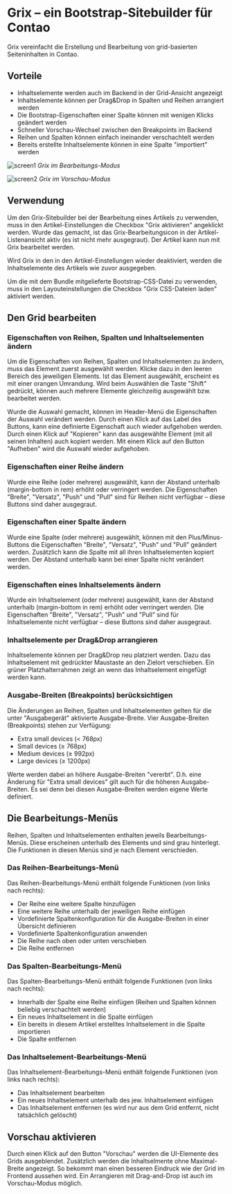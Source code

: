 # Grix – ein Bootstrap-Sitebuilder für Contao


Grix vereinfacht die Erstellung und Bearbeitung von grid-basierten Seiteninhalten in Contao.


## Vorteile
* Inhaltselemente werden auch im Backend in der Grid-Ansicht angezeigt
* Inhaltselemente können per Drag&Drop in Spalten und Reihen arrangiert werden
* Die Bootstrap-Eigenschaften einer Spalte können mit wenigen Klicks geändert werden
* Schneller Vorschau-Wechsel zwischen den Breakpoints im Backend
* Reihen und Spalten können einfach ineinander verschachtelt werden
* Bereits erstellte Inhaltselemente können in eine Spalte "importiert" werden

![screen1](https://user-images.githubusercontent.com/4385048/103889062-1336f100-50e6-11eb-8844-925954f57a4e.png)
*Grix im Bearbeitungs-Modus*

![screen2](https://user-images.githubusercontent.com/4385048/103889097-23e76700-50e6-11eb-9dbd-29688838b3d2.png)
*Grix im Vorschau-Modus*

## Verwendung
Um den Grix-Sitebuilder bei der Bearbeitung eines Artikels zu verwenden, muss in den Artikel-Einstellungen die Checkbox "Grix aktivieren" angeklickt werden. Wurde das gemacht, ist das Grix-Bearbeitungsicon in der Artikel-Listenansicht aktiv (es ist nicht mehr ausgegraut). Der Artikel kann nun mit Grix bearbeitet werden. 

Wird Grix in den in den Artikel-Einstellungen wieder deaktiviert, werden die Inhaltselemente des Artikels wie zuvor ausgegeben.

Um die mit dem Bundle mitgelieferte Bootstrap-CSS-Datei zu verwenden, muss in den Layouteinstellungen die Checkbox "Grix CSS-Dateien laden" aktiviert werden.


## Den Grid bearbeiten

### Eigenschaften von Reihen, Spalten und Inhaltselementen ändern
Um die Eigenschaften von Reihen, Spalten und Inhaltselementen zu ändern, muss das Element zuerst ausgewählt werden. Klicke dazu in den leeren Bereich des jeweiligen Elements. Ist das Element ausgewählt, erscheint es mit einer orangen Umrandung. Wird beim Auswählen die Taste "Shift" gedrückt, können auch mehrere Elemente gleichzeitig ausgewählt bzw. bearbeitet werden.

Wurde die Auswahl gemacht, können im Header-Menü die Eigenschaften der Auswahl verändert werden. Durch einen Klick auf das Label des Buttons, kann eine definierte Eigenschaft auch wieder aufgehoben werden. Durch einen Klick auf "Kopieren" kann das ausgewählte Element (mit all seinen Inhalten) auch kopiert werden. Mit einem Klick auf den Button "Aufheben" wird die Auswahl wieder aufgehoben.

### Eigenschaften einer Reihe ändern
Wurde eine Reihe (oder mehrere) ausgewählt, kann der Abstand unterhalb (margin-bottom in rem) erhöht oder verringert werden.
Die Eigenschaften "Breite", "Versatz", "Push" und "Pull" sind für Reihen nicht verfügbar – diese Buttons sind daher ausgegraut.

### Eigenschaften einer Spalte ändern
Wurde eine Spalte (oder mehrere) ausgewählt, können  mit den Plus/Minus-Buttons die Eigenschaften "Breite", "Versatz", "Push" und "Pull" geändert werden. Zusätzlich kann die Spalte mit all ihren Inhaltselementen kopiert werden. Der Abstand unterhalb kann bei einer Spalte nicht verändert werden.

### Eigenschaften eines Inhaltselements ändern
Wurde ein Inhaltselement (oder mehrere) ausgewählt, kann der Abstand unterhalb (margin-bottom in rem) erhöht oder verringert werden.
Die Eigenschaften "Breite", "Versatz", "Push" und "Pull" sind für Inhaltselemente nicht verfügbar – diese Buttons sind daher ausgegraut.

### Inhaltselemente per Drag&Drop arrangieren
Inhaltselemente können per Drag&Drop neu platziert werden. Dazu das Inhaltselement mit gedrückter Maustaste an den Zielort verschieben. Ein grüner Platzhalterrahmen zeigt an wenn das Inhaltselement eingefügt werden kann.

### Ausgabe-Breiten (Breakpoints) berücksichtigen
Die Änderungen an Reihen, Spalten und Inhaltselementen gelten für die unter "Ausgabegerät" aktivierte Ausgabe-Breite. 
Vier Ausgabe-Breiten (Breakpoints) stehen zur Verfügung:
* Extra small devices (< 768px)
* Small devices (≥ 768px)
* Medium devices (≥ 992px)
* Large devices (≥ 1200px)

Werte werden dabei an höhere Ausgabe-Breiten "vererbt". D.h. eine Änderung für "Extra small devices" gilt auch für die höheren Ausgabe-Breiten. Es sei denn bei diesen Ausgabe-Breiten werden eigene Werte definiert.


## Die Bearbeitungs-Menüs 
Reihen, Spalten und Inhaltselementen enthalten jeweils Bearbeitungs-Menüs. Diese erscheinen unterhalb des Elements und sind grau hinterlegt. Die Funktionen in diesen Menüs sind je nach Element verschieden. 

### Das Reihen-Bearbeitungs-Menü
Das Reihen-Bearbeitungs-Menü enthält folgende Funktionen (von links nach rechts):
* Der Reihe eine weitere Spalte hinzufügen
* Eine weitere Reihe unterhalb der jeweiligen Reihe einfügen
* Vordefinierte Spaltenkonfiguration für die Ausgabe-Breiten in einer Übersicht definieren
* Vordefinierte Spaltenkonfiguration anwenden
* Die Reihe nach oben oder unten verschieben
* Die Reihe entfernen

### Das Spalten-Bearbeitungs-Menü
Das Spalten-Bearbeitungs-Menü enthält folgende Funktionen (von links nach rechts):
* Innerhalb der Spalte eine Reihe einfügen (Reihen und Spalten können beliebig verschachtelt werden)
* Ein neues Inhaltselement in die Spalte einfügen
* Ein bereits in diesem Artikel erstelltes Inhaltselement in die Spalte importieren
* Die Spalte entfernen

### Das Inhaltselement-Bearbeitungs-Menü
Das Inhaltselement-Bearbeitungs-Menü enthält folgende Funktionen (von links nach rechts):
* Das Inhaltselement bearbeiten
* Ein neues Inhaltselement unterhalb des jew. Inhaltselement einfügen
* Das Inhaltselement entfernen (es wird nur aus dem Grid entfernt, nicht tatsächlich gelöscht)


## Vorschau aktivieren
Durch einen Klick auf den Button "Vorschau" werden die UI-Elemente des Grids ausgeblendet. Zusätzlich werden die Inhaltselmente ohne Maximal-Breite angezeigt. So bekommt man einen besseren Eindruck wie der Grid im Frontend aussehen wird. Ein Arrangieren mit Drag-and-Drop ist auch im Vorschau-Modus möglich.